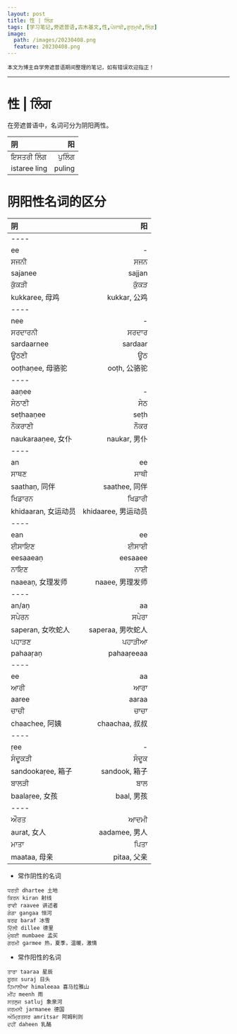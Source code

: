 ```yaml
---
layout: post
title: 性 | ਲਿੰਗ 
tags: [学习笔记,旁遮普语,古木基文,性,ਪੰਜਾਬੀ,ਗੁਰਮੁਖੀ,ਲਿੰਗ]
image:
  path: /images/20230408.png
  feature: 20230408.png
---
```


```
本文为博主自学旁遮普语期间整理的笔记，如有错误欢迎指正！
```

******

<!--more-->

# 性 \| ਲਿੰਗ 

在旁遮普语中，名词可分为阴阳两性。

| 阴 | 阳 |
|:--------|-------:|
| ਇਸਤਰੀ ਲਿੰਗ    | ਪੁਲਿੰਗ   |
| istaree ling   | puling   |

# 阴阳性名词的区分

| 阴 | 阳 |
|:--------|-------:|
|----
| ee   | -   |
| ਸਜਨੀ  | ਸਜਨ |
| sajanee  | sajjan |
| ਕੁੱਕੜੀ    | ਕੁੱਕੜ  |
| kukkaree, 母鸡  | kukkar, 公鸡 |
|----
| nee   | -   |
| ਸਰਦਾਰਨੀ    | ਸਰਦਾਰ  |
| sardaarnee  | sardaar |
| ਊਠਣੀ     | ਊਠ   |
| ooṭhaṇee, 母骆驼  | ooṭh, 公骆驼  |
|----
| aaṇee   | -   |
| ਸੇਠਾਣੀ     | ਸੇਠ  |
| seṭhaaṇee  | seṭh |
| ਨੌਕਰਾਣੀ      | ਨੌਕਰ   |
| naukaraaṇee, 女仆  | naukar, 男仆  |
|----
| an   | ee   |
| ਸਾਥਣ   | ਸਾਥੀ  |
| saathaṇ, 同伴  | saathee, 同伴 |
| ਖਿਡਾਰਨ    | ਖਿਡਾਰੀ   |
| khidaaran, 女运动员  | khidaaree, 男运动员  |
|----
| ean   | ee   |
| ਈਸਾਇਣ    | ਈਸਾਈ   |
| eesaaeaṇ  | eesaaee |
| ਨਾਇਣ    | ਨਾਈ    |
| naaeaṇ, 女理发师  | naaee, 男理发师  |
|----
| an/aṇ   | aa   |
| ਸਪੇਰਨ     | ਸਪੇਰਾ    |
| saperan, 女吹蛇人  | saperaa, 男吹蛇人 |
| ਪਹਾੜਣ    | ਪਹਾੜੀਆ    |
| pahaaṛaṇ  | pahaaṛeeaa  |
|----
| ee   | aa   |
| ਆਰੀ      | ਆਰਾ     |
| aaree  | aaraa |
| ਚਾਚੀ    | ਚਾਚਾ     |
| chaachee, 阿姨 | chaachaa, 叔叔  |
|----
| ṛee   | -   |
| ਸੰਦੂਕੜੀ      | ਸੰਦੂਕ    |
| sandookaṛee, 箱子  | sandook, 箱子 |
| ਬਾਲੜੀ    | ਬਾਲ    |
| baalaṛee, 女孩  | baal, 男孩  |
|----
| ਔਰਤ    | ਆਦਮੀ    |
| aurat, 女人      | aadamee, 男人    |
| ਮਾਤਾ    | ਪਿਤਾ  |
| maataa, 母亲    | pitaa, 父亲    |

- 常作阴性的名词

```
ਧਰਤੀ dhartee 土地
ਕਿਰਨ kiran 射线
ਰਾਵੀ raavee 讲述者
ਗੰਗਾ gangaa 恒河
ਬਰਫ baraf 冰雪
ਦਿੱਲੀ dillee 德里
ਮੁੰਬਈ mumbaee 孟买
ਗਰਮੀ garmee 热，夏季，温暖，激情
```

- 常作阳性的名词

```
ਤਾਰਾ taaraa 星辰
ਸੂਰਜ suraj 日头
ਹਿਮਾਲੀਆ himaleeaa 喜马拉雅山
ਮੀਂਹ meenh 雨
ਸਤਲੁਜ satluj 象泉河
ਜਰਮਨੀ jarmanee 德国
ਅੰਮ੍ਰਿਤਸਰ amritsar 阿姆利则
ਦਹੀਂ daheen 乳酪
```
